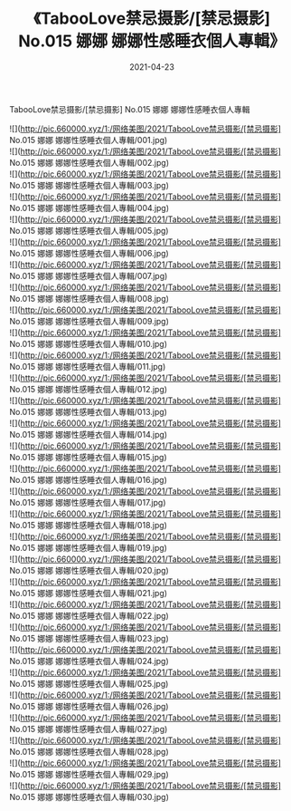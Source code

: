 ﻿---
layout: post
title:  《TabooLove禁忌摄影/[禁忌摄影] No.015 娜娜 娜娜性感睡衣個人專輯》
date:   2021-04-23
img: http://pic.660000.xyz/1:/网络美图/2021/TabooLove禁忌摄影/[禁忌摄影] No.015 娜娜 娜娜性感睡衣個人專輯/000.jpg
categories: [美女, 清纯, 唯美]
---

TabooLove禁忌摄影/[禁忌摄影] No.015 娜娜 娜娜性感睡衣個人專輯

 ![](http://pic.660000.xyz/1:/网络美图/2021/TabooLove禁忌摄影/[禁忌摄影] No.015 娜娜 娜娜性感睡衣個人專輯/001.jpg) <br>![](http://pic.660000.xyz/1:/网络美图/2021/TabooLove禁忌摄影/[禁忌摄影] No.015 娜娜 娜娜性感睡衣個人專輯/002.jpg) <br>![](http://pic.660000.xyz/1:/网络美图/2021/TabooLove禁忌摄影/[禁忌摄影] No.015 娜娜 娜娜性感睡衣個人專輯/003.jpg) <br>![](http://pic.660000.xyz/1:/网络美图/2021/TabooLove禁忌摄影/[禁忌摄影] No.015 娜娜 娜娜性感睡衣個人專輯/004.jpg) <br>![](http://pic.660000.xyz/1:/网络美图/2021/TabooLove禁忌摄影/[禁忌摄影] No.015 娜娜 娜娜性感睡衣個人專輯/005.jpg) <br>![](http://pic.660000.xyz/1:/网络美图/2021/TabooLove禁忌摄影/[禁忌摄影] No.015 娜娜 娜娜性感睡衣個人專輯/006.jpg) <br>![](http://pic.660000.xyz/1:/网络美图/2021/TabooLove禁忌摄影/[禁忌摄影] No.015 娜娜 娜娜性感睡衣個人專輯/007.jpg) <br>![](http://pic.660000.xyz/1:/网络美图/2021/TabooLove禁忌摄影/[禁忌摄影] No.015 娜娜 娜娜性感睡衣個人專輯/008.jpg) <br>![](http://pic.660000.xyz/1:/网络美图/2021/TabooLove禁忌摄影/[禁忌摄影] No.015 娜娜 娜娜性感睡衣個人專輯/009.jpg) <br>![](http://pic.660000.xyz/1:/网络美图/2021/TabooLove禁忌摄影/[禁忌摄影] No.015 娜娜 娜娜性感睡衣個人專輯/010.jpg) <br>![](http://pic.660000.xyz/1:/网络美图/2021/TabooLove禁忌摄影/[禁忌摄影] No.015 娜娜 娜娜性感睡衣個人專輯/011.jpg) <br>![](http://pic.660000.xyz/1:/网络美图/2021/TabooLove禁忌摄影/[禁忌摄影] No.015 娜娜 娜娜性感睡衣個人專輯/012.jpg) <br>![](http://pic.660000.xyz/1:/网络美图/2021/TabooLove禁忌摄影/[禁忌摄影] No.015 娜娜 娜娜性感睡衣個人專輯/013.jpg) <br>![](http://pic.660000.xyz/1:/网络美图/2021/TabooLove禁忌摄影/[禁忌摄影] No.015 娜娜 娜娜性感睡衣個人專輯/014.jpg) <br>![](http://pic.660000.xyz/1:/网络美图/2021/TabooLove禁忌摄影/[禁忌摄影] No.015 娜娜 娜娜性感睡衣個人專輯/015.jpg) <br>![](http://pic.660000.xyz/1:/网络美图/2021/TabooLove禁忌摄影/[禁忌摄影] No.015 娜娜 娜娜性感睡衣個人專輯/016.jpg) <br>![](http://pic.660000.xyz/1:/网络美图/2021/TabooLove禁忌摄影/[禁忌摄影] No.015 娜娜 娜娜性感睡衣個人專輯/017.jpg) <br>![](http://pic.660000.xyz/1:/网络美图/2021/TabooLove禁忌摄影/[禁忌摄影] No.015 娜娜 娜娜性感睡衣個人專輯/018.jpg) <br>![](http://pic.660000.xyz/1:/网络美图/2021/TabooLove禁忌摄影/[禁忌摄影] No.015 娜娜 娜娜性感睡衣個人專輯/019.jpg) <br>![](http://pic.660000.xyz/1:/网络美图/2021/TabooLove禁忌摄影/[禁忌摄影] No.015 娜娜 娜娜性感睡衣個人專輯/020.jpg) <br>![](http://pic.660000.xyz/1:/网络美图/2021/TabooLove禁忌摄影/[禁忌摄影] No.015 娜娜 娜娜性感睡衣個人專輯/021.jpg) <br>![](http://pic.660000.xyz/1:/网络美图/2021/TabooLove禁忌摄影/[禁忌摄影] No.015 娜娜 娜娜性感睡衣個人專輯/022.jpg) <br>![](http://pic.660000.xyz/1:/网络美图/2021/TabooLove禁忌摄影/[禁忌摄影] No.015 娜娜 娜娜性感睡衣個人專輯/023.jpg) <br>![](http://pic.660000.xyz/1:/网络美图/2021/TabooLove禁忌摄影/[禁忌摄影] No.015 娜娜 娜娜性感睡衣個人專輯/024.jpg) <br>![](http://pic.660000.xyz/1:/网络美图/2021/TabooLove禁忌摄影/[禁忌摄影] No.015 娜娜 娜娜性感睡衣個人專輯/025.jpg) <br>![](http://pic.660000.xyz/1:/网络美图/2021/TabooLove禁忌摄影/[禁忌摄影] No.015 娜娜 娜娜性感睡衣個人專輯/026.jpg) <br>![](http://pic.660000.xyz/1:/网络美图/2021/TabooLove禁忌摄影/[禁忌摄影] No.015 娜娜 娜娜性感睡衣個人專輯/027.jpg) <br>![](http://pic.660000.xyz/1:/网络美图/2021/TabooLove禁忌摄影/[禁忌摄影] No.015 娜娜 娜娜性感睡衣個人專輯/028.jpg) <br>![](http://pic.660000.xyz/1:/网络美图/2021/TabooLove禁忌摄影/[禁忌摄影] No.015 娜娜 娜娜性感睡衣個人專輯/029.jpg) <br>![](http://pic.660000.xyz/1:/网络美图/2021/TabooLove禁忌摄影/[禁忌摄影] No.015 娜娜 娜娜性感睡衣個人專輯/030.jpg) <br>